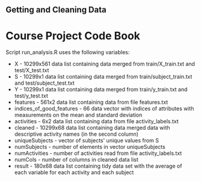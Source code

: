 ## Getting and Cleaning Data 

# Course Project Code Book

Script run_analysis.R uses the following variables:

- X - 10299x561 data list containing data merged from train/X_train.txt and test/X_test.txt 
- S - 10299x1 data list containing data merged from train/subject_train.txt and test/subject_test.txt
- Y - 10299x1 data list containing data merged from train/y_train.txt and test/y_test.txt
- features - 561x2 data list containing data from file features.txt
- indices_of_good_features - 66 data vector with indices of attributes with measurements on the mean and standard deviation
- activities - 6x2 data list containing data from file activity_labels.txt
- cleaned - 10299x68 data list containing data merged data with descriptive activity names (in the second column)
- uniqueSubjects - vector of subjects' unique values from S
- numSubjects - number of elements in vector uniqueSubjects
- numActivities - number of activities read from file activity_labels.txt
- numCols - number of columns in cleaned data list
- result - 180x68 data list containing tidy data set with the average of each variable for each activity and each subject